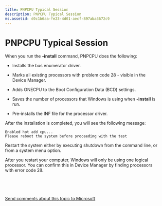```yaml
---
title: PNPCPU Typical Session
description: PNPCPU Typical Session
ms.assetid: d0c1b6aa-fe23-4d01-aecf-897aba3672c9
---
```


# PNPCPU Typical Session


When you run the **-install** command, PNPCPU does the following:

-   Installs the bus enumerator driver.

-   Marks all existing processors with problem code 28 - visible in the Device Manager.

-   Adds ONECPU to the Boot Configuration Data (BCD) settings.

-   Saves the number of processors that Windows is using when **-install** is run.

-   Pre-installs the INF file for the processor driver.

After the installation is completed, you will see the following message:

```
Enabled hot add cpu...
Please reboot the system before proceeding with the test
```

Restart the system either by executing shutdown from the command line, or from a system menu option.

After you restart your computer, Windows will only be using one logical processor. You can confirm this in Device Manager by finding processors with error code 28.

 

 

[Send comments about this topic to Microsoft](mailto:wsddocfb@microsoft.com?subject=Documentation%20feedback%20[devtest\devtest]:%20PNPCPU%20Typical%20Session%20%20RELEASE:%20%2811/17/2016%29&body=%0A%0APRIVACY%20STATEMENT%0A%0AWe%20use%20your%20feedback%20to%20improve%20the%20documentation.%20We%20don't%20use%20your%20email%20address%20for%20any%20other%20purpose,%20and%20we'll%20remove%20your%20email%20address%20from%20our%20system%20after%20the%20issue%20that%20you're%20reporting%20is%20fixed.%20While%20we're%20working%20to%20fix%20this%20issue,%20we%20might%20send%20you%20an%20email%20message%20to%20ask%20for%20more%20info.%20Later,%20we%20might%20also%20send%20you%20an%20email%20message%20to%20let%20you%20know%20that%20we've%20addressed%20your%20feedback.%0A%0AFor%20more%20info%20about%20Microsoft's%20privacy%20policy,%20see%20http://privacy.microsoft.com/default.aspx. "Send comments about this topic to Microsoft")




